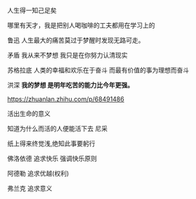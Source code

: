  人生得一知己足矣 

 哪里有天才，我是把别人喝咖啡的工夫都用在学习上的 

鲁迅  人生最大的痛苦莫过于梦醒时发现无路可走。 

矛盾 我从来不梦想 我只是在你努力认清现实

苏格拉底 人类的幸福和欢乐在于奋斗 而最有价值的事为理想而奋斗

 洪深 **我的梦想 是明年吃苦的能力比今年更强。** 

 https://zhuanlan.zhihu.com/p/68491486 

活出生命的意义

知道为什么而活的人便能活下去 尼采

纸上得来终觉浅,绝知此事要躬行

佛洛依德 追求快乐 强调快乐原则

阿德勒 追求优越(权利)

弗兰克 追求意义



